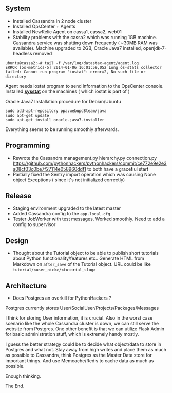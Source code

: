 System
------------

* Installed Cassandra in 2 node cluster
* Installed OpsCenter + Agents
* Installed NewRelic Agent on cassa1, cassa2, web01
* Stability problems with the cassa2 which was running 1GB machine. Cassandra service was shutting down frequently ( ~30MB RAM
was available). Machine upgraded to 2GB, Oracle Java7 installed, openjdk-7-headless removed

```
ubuntu@cassa2:~# tail -f /var/log/datastax-agent/agent.log
ERROR [os-metrics-5] 2014-01-06 16:01:59,052 Long os-stats collector failed: Cannot run program "iostat": error=2, No such file or directory
```

Agent needs iostat program to send information to the OpsCenter console.
Installed [**sysstat**](http://packages.ubuntu.com/lucid/sysstat) on the machines ( which iostat is part of )

Oracle Java7 Installation procedure for Debian/Ubuntu
```
sudo add-apt-repository ppa:webupd8team/java
sudo apt-get update
sudo apt-get install oracle-java7-installer
```

Everything seems to be running smoothly afterwards.


Programming
------------
* Rewrote the Cassandra management.py hierarchy.py connection.py https://github.com/pythonhackers/pythonhackers/commit/ce772e9e2e3a08cf03c0be7f27114e058960ddf1
to both have a gracefiul start
* Partially fixed the Sentry import operation which was causing None object Exceptions ( since it's not initialized correctly)


Release
--------------

* Staging environment upgraded to the latest master
* Added Cassandra config to the ```app.local.cfg```
* Tester JobWorker with test messages. Worked smoothly. Need to add a config to supervisor


Design
--------------

* Thought about the Tutorial object to be able to publish short tutorials about Python functionality/features etc..
Generate HTML from Markdown on ```after_save``` of the Tutorial object. URL could be like ```tutorial/<user_nick>/<tutorial_slug>```

Architecture
--------------

- Does Postgres an overkill for PythonHackers ? 

Postgres currently stores User/SocialUser/Projects/Packages/Messages 

I think for storing User information, it is crucial. Also in the worst case scenario like the whole Cassandra cluster is down, we can still serve the website from Postgres. One other benefit is that we can utilize Flask Admin for basic administration stuff, which is extremely handy mostly.

I guess the better strategy could be to decide what object/data to store in Postgres and what not. Stay away from high writes and place them as much as possible to Cassandra, think Postgres as the Master Data store for important things. 
And use Memcache/Redis to cache data as much as possible. 

Enough thinking.

The End.



